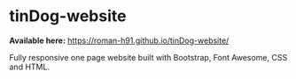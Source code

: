 # tinDog-website
**Available here:** https://roman-h91.github.io/tinDog-website/

Fully responsive one page website built with Bootstrap, Font Awesome, CSS and HTML.
